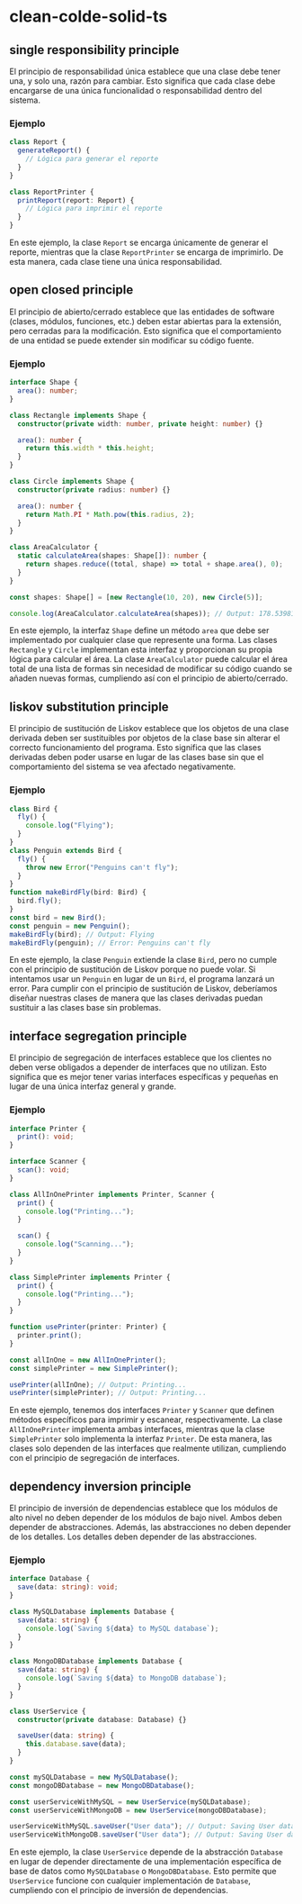 # clean-colde-solid-ts

## single responsibility principle

El principio de responsabilidad única establece que una clase debe tener una, y solo una, razón para cambiar. Esto significa que cada clase debe encargarse de una única funcionalidad o responsabilidad dentro del sistema.

### Ejemplo

```typescript
class Report {
  generateReport() {
    // Lógica para generar el reporte
  }
}

class ReportPrinter {
  printReport(report: Report) {
    // Lógica para imprimir el reporte
  }
}
```

En este ejemplo, la clase `Report` se encarga únicamente de generar el reporte, mientras que la clase `ReportPrinter` se encarga de imprimirlo. De esta manera, cada clase tiene una única responsabilidad.

## open closed principle

El principio de abierto/cerrado establece que las entidades de software (clases, módulos, funciones, etc.) deben estar abiertas para la extensión, pero cerradas para la modificación. Esto significa que el comportamiento de una entidad se puede extender sin modificar su código fuente.

### Ejemplo

```typescript
interface Shape {
  area(): number;
}

class Rectangle implements Shape {
  constructor(private width: number, private height: number) {}

  area(): number {
    return this.width * this.height;
  }
}

class Circle implements Shape {
  constructor(private radius: number) {}

  area(): number {
    return Math.PI * Math.pow(this.radius, 2);
  }
}

class AreaCalculator {
  static calculateArea(shapes: Shape[]): number {
    return shapes.reduce((total, shape) => total + shape.area(), 0);
  }
}

const shapes: Shape[] = [new Rectangle(10, 20), new Circle(5)];

console.log(AreaCalculator.calculateArea(shapes)); // Output: 178.53981633974485
```

En este ejemplo, la interfaz `Shape` define un método `area` que debe ser implementado por cualquier clase que represente una forma. Las clases `Rectangle` y `Circle` implementan esta interfaz y proporcionan su propia lógica para calcular el área. La clase `AreaCalculator` puede calcular el área total de una lista de formas sin necesidad de modificar su código cuando se añaden nuevas formas, cumpliendo así con el principio de abierto/cerrado.

## liskov substitution principle

El principio de sustitución de Liskov establece que los objetos de una clase derivada deben ser sustituibles por objetos de la clase base sin alterar el correcto funcionamiento del programa. Esto significa que las clases derivadas deben poder usarse en lugar de las clases base sin que el comportamiento del sistema se vea afectado negativamente.

### Ejemplo

```typescript
class Bird {
  fly() {
    console.log("Flying");
  }
}
class Penguin extends Bird {
  fly() {
    throw new Error("Penguins can't fly");
  }
}
function makeBirdFly(bird: Bird) {
  bird.fly();
}
const bird = new Bird();
const penguin = new Penguin();
makeBirdFly(bird); // Output: Flying
makeBirdFly(penguin); // Error: Penguins can't fly
```

En este ejemplo, la clase `Penguin` extiende la clase `Bird`, pero no cumple con el principio de sustitución de Liskov porque no puede volar. Si intentamos usar un `Penguin` en lugar de un `Bird`, el programa lanzará un error. Para cumplir con el principio de sustitución de Liskov, deberíamos diseñar nuestras clases de manera que las clases derivadas puedan sustituir a las clases base sin problemas.


## interface segregation principle

El principio de segregación de interfaces establece que los clientes no deben verse obligados a depender de interfaces que no utilizan. Esto significa que es mejor tener varias interfaces específicas y pequeñas en lugar de una única interfaz general y grande.

### Ejemplo

```typescript
interface Printer {
  print(): void;
}

interface Scanner {
  scan(): void;
}

class AllInOnePrinter implements Printer, Scanner {
  print() {
    console.log("Printing...");
  }

  scan() {
    console.log("Scanning...");
  }
}

class SimplePrinter implements Printer {
  print() {
    console.log("Printing...");
  }
}

function usePrinter(printer: Printer) {
  printer.print();
}

const allInOne = new AllInOnePrinter();
const simplePrinter = new SimplePrinter();

usePrinter(allInOne); // Output: Printing...
usePrinter(simplePrinter); // Output: Printing...
```

En este ejemplo, tenemos dos interfaces `Printer` y `Scanner` que definen métodos específicos para imprimir y escanear, respectivamente. La clase `AllInOnePrinter` implementa ambas interfaces, mientras que la clase `SimplePrinter` solo implementa la interfaz `Printer`. De esta manera, las clases solo dependen de las interfaces que realmente utilizan, cumpliendo con el principio de segregación de interfaces.

## dependency inversion principle


El principio de inversión de dependencias establece que los módulos de alto nivel no deben depender de los módulos de bajo nivel. Ambos deben depender de abstracciones. Además, las abstracciones no deben depender de los detalles. Los detalles deben depender de las abstracciones.

### Ejemplo

```typescript
interface Database {
  save(data: string): void;
}

class MySQLDatabase implements Database {
  save(data: string) {
    console.log(`Saving ${data} to MySQL database`);
  }
}

class MongoDBDatabase implements Database {
  save(data: string) {
    console.log(`Saving ${data} to MongoDB database`);
  }
}

class UserService {
  constructor(private database: Database) {}

  saveUser(data: string) {
    this.database.save(data);
  }
}

const mySQLDatabase = new MySQLDatabase();
const mongoDBDatabase = new MongoDBDatabase();

const userServiceWithMySQL = new UserService(mySQLDatabase);
const userServiceWithMongoDB = new UserService(mongoDBDatabase);

userServiceWithMySQL.saveUser("User data"); // Output: Saving User data to MySQL database
userServiceWithMongoDB.saveUser("User data"); // Output: Saving User data to MongoDB database
```

En este ejemplo, la clase `UserService` depende de la abstracción `Database` en lugar de depender directamente de una implementación específica de base de datos como `MySQLDatabase` o `MongoDBDatabase`. Esto permite que `UserService` funcione con cualquier implementación de `Database`, cumpliendo con el principio de inversión de dependencias.